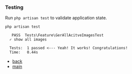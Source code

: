 ### Testing

Run `php artisan test` to validate application state.
```
php artisan test

   PASS  Tests\Feature\GerAllAcitveImagesTest
  ✓ show all images

  Tests:  1 passed <--- Yeah! It works! Congratulations!
  Time:   0.44s

```

- [back](https://github.com/vkquant/12man/tree/master/docs)
- [main](https://github.com/vkquant/12man)
